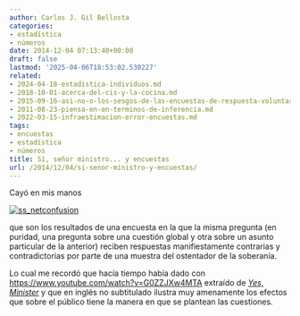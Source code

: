 ```yaml
---
author: Carlos J. Gil Bellosta
categories:
- estadística
- números
date: 2014-12-04 07:13:40+00:00
draft: false
lastmod: '2025-04-06T18:53:02.530227'
related:
- 2024-04-18-estadistica-individuos.md
- 2018-10-01-acerca-del-cis-y-la-cocina.md
- 2015-09-16-asi-no-o-los-sesgos-de-las-encuestas-de-respuesta-voluntaria.md
- 2011-08-23-piensa-en-en-terminos-de-inferencia.md
- 2022-03-15-infraestimacion-error-encuestas.md
tags:
- encuestas
- estadística
- números
title: Sí, señor ministro... y encuestas
url: /2014/12/04/si-senor-ministro-y-encuestas/
---
```


Cayó en mis manos

[![ss_netconfusion](/wp-uploads/2014/12/ss_netconfusion.jpg)
](/wp-uploads/2014/12/ss_netconfusion.jpg)

que son los resultados de una encuesta en la que la misma pregunta (en puridad, una pregunta sobre una cuestión global y otra sobre un asunto particular de la anterior) reciben respuestas manifiestamente contrarias y contradictorias por parte de una muestra del ostentador de la soberanía.

Lo cual me recordó que hacía tiempo había dado con
https://www.youtube.com/watch?v=G0ZZJXw4MTA
extraído de [_Yes, Minister_](http://en.wikipedia.org/wiki/Yes_Minister) y que en inglés no subtitulado ilustra muy amenamente los efectos que sobre el público tiene la manera en que se plantean las cuestiones.